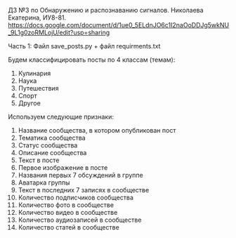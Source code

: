 ДЗ №3 по Обнаружению и распознаванию сигналов. 
Николаева Екатерина, ИУ8-81.
https://docs.google.com/document/d/1ue0_5ELdnJO6c1I2naOoDDJg5wkNU_9L1g0zoRMLojU/edit?usp=sharing

Часть 1:
Файл save_posts.py + файл requirments.txt


Будем классифицировать посты по 4 классам (темам):
1) Кулинария
2) Наука
3) Путешествия
4) Спорт
5) Другое

Используем следующие признаки:
1) Название сообщества, в котором опубликован пост
2) Тематика сообщества
3) Статус сообщества
4) Описание сообщества
5) Текст в посте
6) Первое изображение в посте
7) Названия первых 7 обсуждений в группе
8) Аватарка группы
9) Текст в последних 7 записях в сообществе
10) Количество подписчиков сообщества
11) Количество фото в сообществе
12) Количество видео в сообществе
13) Количество аудиозаписей в сообществе
14) Количество статей в сообществе

